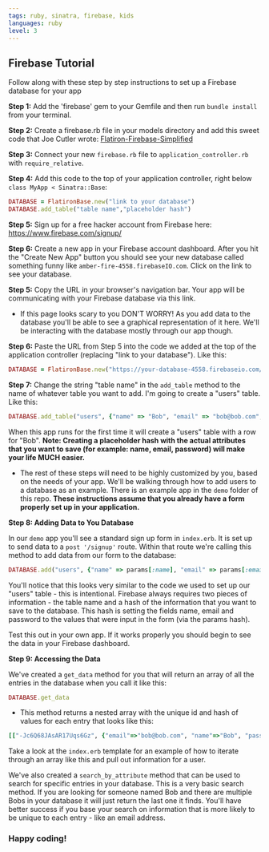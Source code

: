 ```yaml
---
tags: ruby, sinatra, firebase, kids
languages: ruby
level: 3
---
```


## Firebase Tutorial

Follow along with these step by step instructions to set up a Firebase database for your app

**Step 1:** Add the 'firebase' gem to your Gemfile and then run `bundle install` from your terminal.

**Step 2:** Create a firebase.rb file in your models directory and add this sweet code that Joe Cutler wrote: [Flatiron-Firebase-Simplified](https://gist.github.com/vanessadean/b6d8bb272063697a44e6)

**Step 3:** Connect your new `firebase.rb` file to `application_controller.rb` with `require_relative`. 

**Step 4:** Add this code to the top of your application controller, right below `class MyApp < Sinatra::Base`:

```ruby
DATABASE = FlatironBase.new("link to your database")
DATABASE.add_table("table name","placeholder hash")
```

**Step 5:** Sign up for a free hacker account from Firebase here: https://www.firebase.com/signup/

**Step 6:** Create a new app in your Firebase account dashboard. After you hit the "Create New App" button you should see your new database called something funny like `amber-fire-4558.firebaseIO.com`. Click on the link to see your database. 
 
**Step 5:** Copy the URL in your browser's navigation bar. Your app will be communicating with your Firebase database via this link.

+ If this page looks scary to you DON'T WORRY! As you add data to the database you'll be able to see a graphical representation of it here. We'll be interacting with the database mostly through our app though. 

**Step 6:** Paste the URL from Step 5 into the code we added at the top of the application controller (replacing "link to your database"). Like this:

```ruby
DATABASE = FlatironBase.new("https://your-database-4558.firebaseio.com/")
```

**Step 7:** Change the string "table name" in the `add_table` method to the name of whatever table you want to add. I'm going to create a "users" table. Like this:

```ruby
DATABASE.add_table("users", {"name" => "Bob", "email" => "bob@bob.com", "password" => "passwordforbob"})
```

When this app runs for the first time it will create a "users" table with a row for "Bob". **Note: Creating a placeholder hash with the actual attributes that you want to save (for example: name, email, password) will make your life MUCH easier.**

+ The rest of these steps will need to be highly customized by you, based on the needs of your app. We'll be walking through how to add users to a database as an example. There is an example app in the `demo` folder of this repo. __These instructions assume that you already have a form properly set up in your application.__

**Step 8: Adding Data to You Database**

In our `demo` app you'll see a standard sign up form in `index.erb`. It is set up to send data to a `post '/signup'` route. Within that route we're calling this method to add data from our form to the database:

```ruby
DATABASE.add("users", {"name" => params[:name], "email" => params[:email], "password" => params[:password]})
```
You'll notice that this looks very similar to the code we used to set up our "users" table - this is intentional. Firebase always requires two pieces of information - the table name and a hash of the information that you want to save to the database. This hash is setting the fields name, email and password to the values that were input in the form (via the params hash).

Test this out in your own app. If it works properly you should begin to see the data in your Firebase dashboard.

**Step 9: Accessing the Data**

We've created a `get_data` method for you that will return an array of all the entries in the database when you call it like this:

```ruby
DATABASE.get_data
```

+ This method returns a nested array with the unique id and hash of values for each entry that looks like this:

```ruby
[["-Jc6Q68JAsAR17Uqs6Gz", {"email"=>"bob@bob.com", "name"=>"Bob", "password"=>"passwordforbob"}], ["-Jc6Q9tTwpW8f4dVOot-", {"email"=>"joe@joe.com", "name"=>"Joe", "password"=>"password"}], ["-Jc6jZ6jB7GpcGD9WV5e", {"email"=>"bobert@bobert.com", "name"=>"Bob", "password"=>"password"}]]
```

Take a look at the `index.erb` template for an example of how to iterate through an array like this and pull out information for a user.

We've also created a `search_by_attribute` method that can be used to search for specific entries in your database. This is a very basic search method. If you are looking for someone named Bob and there are multiple Bobs in your database it will just return the last one it finds. You'll have better success if you base your search on information that is more likely to be unique to each entry - like an email address. 

### Happy coding!



